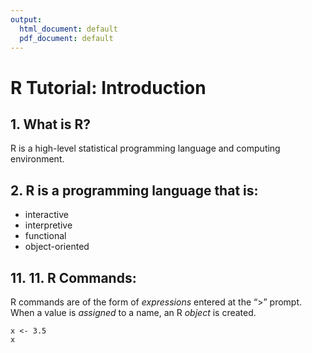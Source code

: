 ```yaml
---
output:
  html_document: default
  pdf_document: default
---
```

# R Tutorial: Introduction



## 1.	What is R?
R is a high-level statistical programming language and computing environment.
   
## 2.	R is a programming language that is:

  * interactive
  * interpretive
  * functional
  * object-oriented


## 11. 11.	R Commands:
R commands are of the form of *expressions* entered at the “>” prompt. When a value is *assigned* to a name, an R *object* is created.

```{r, eval = FALSE}
x <- 3.5
x
```

